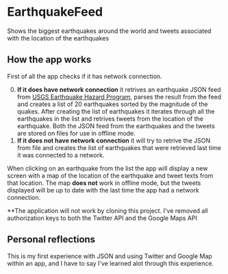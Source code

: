 EarthquakeFeed
==============

Shows the biggest earthquakes around the world and tweets associated with the location of the earthquakes

How the app works
-----------------
First of all the app checks if it has network connection. 

0. **If it does have network connection** it retrives an earthquake JSON feed from [USGS Earthquake Hazard Program](http://earthquake.usgs.gov/earthquakes/feed/v1.0/summary/2.5_week.geojson), parses the result from the feed and creates a list of 20 earthquakes sorted by the magnitude of the quakes. After creating the list of earthquakes it iterates through all the earthquakes in the list and retrives tweets from the location of the earthquake. Both the JSON feed from the earthquakes and the tweets are stored on files for use in offline mode.
1. **If it does not have network connection** it will try to retrive the JSON from file and creates the list of earthquakes that were retrieved last time it was connected to a network.

When clicking on an earthquake from the list the app will display a new screen with a map of the location of the earthquake and tweet texts from that location. The map **does not** work in offline mode, but the tweets displayed will be up to date with the last time the app had a network connection.

**The application will not work by cloning this project. I've removed all authorization keys to both the Twitter API and the Google Maps API


Personal reflections
--------------------
This is my first experience with JSON and using Twitter and Google Map within an app, and I have to say I've learned alot through this experience.


